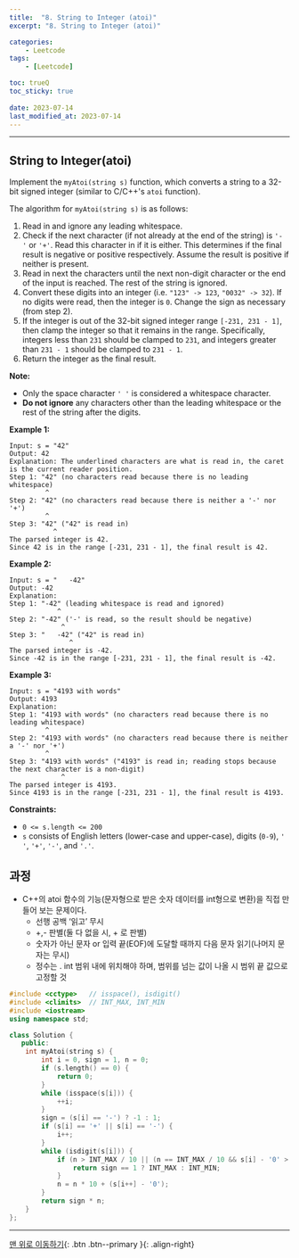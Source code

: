 ```yaml
---
title:  "8. String to Integer (atoi)"
excerpt: "8. String to Integer (atoi)"

categories:
    - Leetcode
tags:
    - [Leetcode]

toc: trueQ
toc_sticky: true
 
date: 2023-07-14
last_modified_at: 2023-07-14
---
```

***
## String to Integer(atoi)

Implement the `myAtoi(string s)` function, which converts a string to a 32-bit signed integer (similar to C/C++'s `atoi` function).

The algorithm for `myAtoi(string s)` is as follows:

1. Read in and ignore any leading whitespace.
2. Check if the next character (if not already at the end of the string) is `'-'` or `'+'`. Read this character in if it is either. This determines if the final result is negative or positive respectively. Assume the result is positive if neither is present.
3. Read in next the characters until the next non-digit character or the end of the input is reached. The rest of the string is ignored.
4. Convert these digits into an integer (i.e. `"123" -> 123`, `"0032" -> 32`). If no digits were read, then the integer is `0`. Change the sign as necessary (from step 2).
5. If the integer is out of the 32-bit signed integer range `[-231, 231 - 1]`, then clamp the integer so that it remains in the range. Specifically, integers less than `231` should be clamped to `231`, and integers greater than `231 - 1` should be clamped to `231 - 1`.
6. Return the integer as the final result.

**Note:**

- Only the space character `' '` is considered a whitespace character.
- **Do not ignore** any characters other than the leading whitespace or the rest of the string after the digits.

**Example 1:**

```
Input: s = "42"
Output: 42
Explanation: The underlined characters are what is read in, the caret is the current reader position.
Step 1: "42" (no characters read because there is no leading whitespace)
         ^
Step 2: "42" (no characters read because there is neither a '-' nor '+')
         ^
Step 3: "42" ("42" is read in)
           ^
The parsed integer is 42.
Since 42 is in the range [-231, 231 - 1], the final result is 42.

```

**Example 2:**

```
Input: s = "   -42"
Output: -42
Explanation:
Step 1: "-42" (leading whitespace is read and ignored)
            ^
Step 2: "-42" ('-' is read, so the result should be negative)
             ^
Step 3: "   -42" ("42" is read in)
               ^
The parsed integer is -42.
Since -42 is in the range [-231, 231 - 1], the final result is -42.

```

**Example 3:**

```
Input: s = "4193 with words"
Output: 4193
Explanation:
Step 1: "4193 with words" (no characters read because there is no leading whitespace)
         ^
Step 2: "4193 with words" (no characters read because there is neither a '-' nor '+')
         ^
Step 3: "4193 with words" ("4193" is read in; reading stops because the next character is a non-digit)
             ^
The parsed integer is 4193.
Since 4193 is in the range [-231, 231 - 1], the final result is 4193.

```

**Constraints:**

- `0 <= s.length <= 200`
- `s` consists of English letters (lower-case and upper-case), digits (`0-9`), `' '`, `'+'`, `'-'`, and `'.'`.

## 과정

- C++의 atoi  함수의 기능(문자형으로 받은 숫자 데이터를 int형으로 변환)을 직접 만들어 보는 문제이다.
    - 선행 공백 ‘읽고’ 무시
    - +,- 판별(둘 다 없을 시, + 로 판별)
    - 숫자가 아닌 문자 or 입력 끝(EOF)에 도달할 때까지 다음 문자 읽기(나머지 문자는 무시)
    - 정수는 . int 범위 내에 위치해야 하며, 범위를 넘는 값이 나올 시 범위 끝 값으로 고정할 것

```cpp
#include <cctype>   // isspace(), isdigit()
#include <climits>  // INT_MAX, INT_MIN
#include <iostream>
using namespace std;

class Solution {
   public:
    int myAtoi(string s) {
        int i = 0, sign = 1, n = 0;
        if (s.length() == 0) {
            return 0;
        }
        while (isspace(s[i])) {
            ++i;
        }
        sign = (s[i] == '-') ? -1 : 1;
        if (s[i] == '+' || s[i] == '-') {
            i++;
        }
        while (isdigit(s[i])) {
            if (n > INT_MAX / 10 || (n == INT_MAX / 10 && s[i] - '0' > 7)) {
                return sign == 1 ? INT_MAX : INT_MIN;
            }
            n = n * 10 + (s[i++] - '0');
        }
        return sign * n;
    }
};
```
***
[맨 위로 이동하기](#){: .btn .btn--primary }{: .align-right}